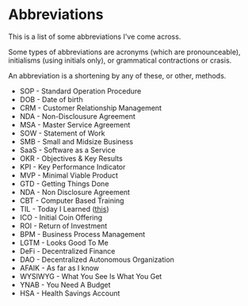 # Abbreviations

This is a list of some abbreviations I've come across.

Some types of abbreviations are acronyms (which are pronounceable), initialisms (using initials only), or grammatical contractions or crasis.

An abbreviation is a shortening by any of these, or other, methods.

* SOP - Standard Operation Procedure
* DOB - Date of birth
* CRM - Customer Relationship Management
* NDA - Non-Disclousure Agreement
* MSA - Master Service Agreement
* SOW - Statement of Work
* SMB - Small and Midsize Business
* SaaS - Software as a Service
* OKR - Objectives & Key Results
* KPI - Key Performance Indicator
* MVP - Minimal Viable Product
* GTD - Getting Things Done
* NDA - Non Disclosure Agreement
* CBT - Computer Based Training
* TIL - Today I Learned ([this](til.md))
* ICO - Initial Coin Offering
* ROI - Return of Investment
* BPM - Business Process Management
* LGTM - Looks Good To Me
* DeFi - Decentralized Finance
* DAO - Decentralized Autonomous Organization
* AFAIK - As far as I know
* WYSIWYG - What You See Is What You Get
* YNAB - You Need A Budget
* HSA - Health Savings Account
